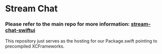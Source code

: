 # Stream Chat

### Please refer to the main repo for more information: [stream-chat-swiftui](https://github.com/GetStream/stream-chat-swiftui/)

This repository just serves as the hosting for our Package.swift pointing to precompiled XCFrameworks.
